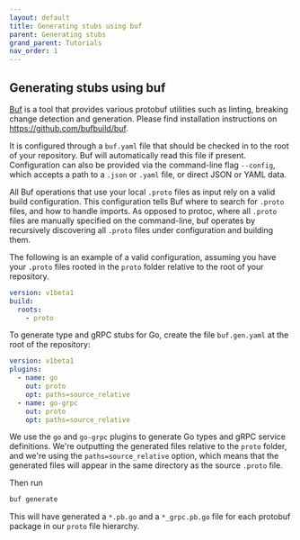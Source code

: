 ```yaml
---
layout: default
title: Generating stubs using buf
parent: Generating stubs
grand_parent: Tutorials
nav_order: 1
---
```


## Generating stubs using buf

[Buf](https://github.com/bufbuild/buf) is a tool that provides various protobuf utilities such as linting, breaking change detection and generation. Please find installation instructions on https://github.com/bufbuild/buf.

It is configured through a `buf.yaml` file that should be checked in to the root of your repository. Buf will automatically read this file if present. Configuration can also be provided via the command-line flag `--config`, which accepts a path to a `.json` or `.yaml` file, or direct JSON or YAML data.

All Buf operations that use your local `.proto` files as input rely on a valid build configuration. This configuration tells Buf where to search for `.proto` files, and how to handle imports. As opposed to protoc, where all `.proto` files are manually specified on the command-line, buf operates by recursively discovering all `.proto` files under configuration and building them.

The following is an example of a valid configuration, assuming you have your `.proto` files rooted in the `proto` folder relative to the root of your repository.

```yml
version: v1beta1
build:
  roots:
    - proto
```

To generate type and gRPC stubs for Go, create the file `buf.gen.yaml` at the root of the repository:

```yml
version: v1beta1
plugins:
  - name: go
    out: proto
    opt: paths=source_relative
  - name: go-grpc
    out: proto
    opt: paths=source_relative
```

We use the `go` and `go-grpc` plugins to generate Go types and gRPC service definitions. We're outputting the generated files relative to the `proto` folder, and we're using the `paths=source_relative` option, which means that the generated files will appear in the same directory as the source `.proto` file.

Then run

```sh
buf generate
```

This will have generated a `*.pb.go` and a `*_grpc.pb.go` file for each protobuf package in our `proto` file hierarchy.
